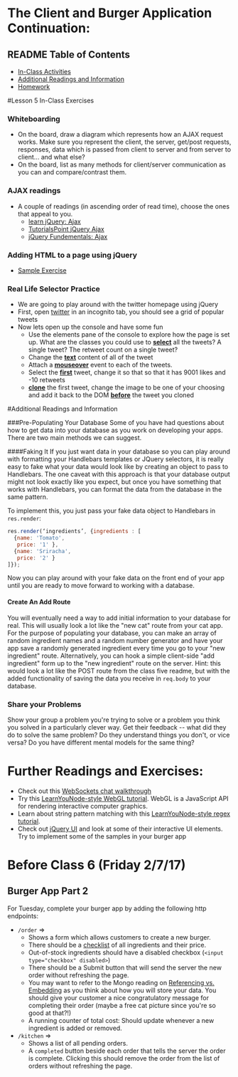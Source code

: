 # The Client and Burger Application Continuation:

## README Table of Contents
* [In-Class Activities](#inclass-05)
* [Additional Readings and Information](#help-05)
* [Homework](#homework-05)

<a name="inclass-05"></a>
#Lesson 5 In-Class Exercises

### Whiteboarding
- On the board, draw a diagram which represents how an AJAX request works. Make sure you represent the client, the server, get/post requests, responses, data which is passed from client to server and from server to client... and what else?
- On the board, list as many methods for client/server communication as you can and compare/contrast them.

### AJAX readings
- A couple of readings (in ascending order of read time), choose the ones that appeal to you.
  - [learn jQuery: Ajax](https://learn.jquery.com/)
  - [TutorialsPoint jQuery Ajax](http://www.tutorialspoint.com/jquery/jquery-ajax.htm)
  - [jQuery Fundementals: Ajax](http://jqfundamentals.com/chapter/ajax-deferreds)

### Adding HTML to a page using jQuery
- [Sample Exercise](https://jsfiddle.net/swalters4925/e8gzd6h9/1/)

### Real Life Selector Practice
- We are going to play around with the twitter homepage using jQuery
- First, open [twitter](https://twitter.com) in an incognito tab, you should see a grid of popular tweets
- Now lets open up the console and have some fun
    - Use the elements pane of the console to explore how the page is set up. What are the classes you could use to [**select**](https://learn.jquery.com/using-jquery-core/selecting-elements/) all the tweets? A single tweet? The retweet count on a single tweet?
    - Change the [**text**](https://api.jquery.com/text/) content of all of the tweet
    - Attach a [**mouseover**](https://api.jquery.com/mouseover/) event to each of the tweets.
    - Select the [**first**](https://api.jquery.com/first/) tweet, change it so that so that it has 9001 likes and -10 retweets
    - [**clone**](https://api.jquery.com/clone/) the first tweet, change the image to be one of your choosing and add it back to the DOM [**before**](https://api.jquery.com/before/) the tweet you cloned

<a name="help-05"></a>
#Additional Readings and Information

###Pre-Populating Your Database
Some of you have had questions about how to get data into your database as you work on developing your apps. There are two main methods we can suggest.

####Faking It
If you just want data in your database so you can play around with formatting your Handlebars templates or JQuery selectors, it is really easy to fake what your data would look like by creating an object to pass to Handlebars. The one caveat with this approach is that your database output might not look exactly like you expect, but once you have something that works with Handlebars, you can format the data from the database in the same pattern.

To implement this, you just pass your fake data object to Handlebars in `res.render`:

```javascript
res.render(‘ingredients’, {ingredients : [
  {name: 'Tomato',
   price: '1' },
  {name: 'Sriracha',
   price: '2' }
]});
```

Now you can play around with your fake data on the front end of your app until you are ready to move forward to working with a database.

#### Create An Add Route
You will eventually need a way to add initial information to your database for real. This will usually look a lot like the "new cat" route from your cat app. For the purpose of populating your database, you can make an array of random ingredient names and a random number generator and have your app save a randomly generated ingredient every time you go to your "new ingredient" route. Alternatively, you can hook a simple client-side "add ingredient" form up to the "new ingredient" route on the server. Hint: this would look a lot like the POST route from the class five readme, but with the added functionality of saving the data you receive in `req.body` to your database.

### Share your Problems
Show your group a problem you're trying to solve or a problem you think you solved in a particularly clever way. Get their feedback -- what did they do to solve the same problem? Do they understand things you don't, or vice versa? Do you have different mental models for the same thing?

# Further Readings and Exercises:
- Check out this [WebSockets chat walkthrough](http://socket.io/get-started/chat/)
- Try this [LearnYouNode-style WebGL tutorial](https://github.com/stackgl/shader-school). WebGL is a JavaScript API for rendering interactive computer graphics.
- Learn about string pattern matching with this [LearnYouNode-style regex tutorial](https://github.com/substack/regex-adventure).
- Check out [jQuery UI](http://jqueryui.com/) and look at some of their interactive UI elements.  Try to implement some of the samples in your burger app

<a name="homework-05"></a>
# Before Class 6 (Friday 2/7/17)

## Burger App Part 2
For Tuesday, complete your burger app by adding the following http endpoints:
* `/order` =>
  * Shows a form which allows customers to create a new burger.
  * There should be a [checklist](http://www.w3schools.com/tags/att_input_type.asp) of all ingredients and their price.
  * Out-of-stock ingredients should have a disabled checkbox (`<input type="checkbox" disabled>`)
  * There should be a Submit button that will send the server the new order without refreshing the page.
  * You may want to refer to the Mongo reading on [Referencing vs. Embedding](https://github.com/olinjs/olinjs/blob/master/lessons/02-express-templates-mongo/README.md) as you think about how you will store your data. You should give your customer a nice congratulatory message for completing their order (maybe a free cat picture since you're so good at that?!)
  * A running counter of total cost: Should update whenever a new ingredient is added or removed.
* `/kitchen` =>
  * Shows a list of all pending orders.
  * A `completed` button beside each order that tells the server the order is complete. Clicking this should remove the order from the list of orders without refreshing the page.
